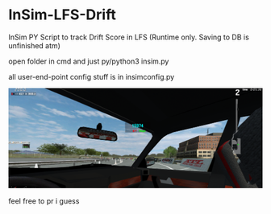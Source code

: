 # InSim-LFS-Drift
InSim PY Script to track Drift Score in LFS (Runtime only. Saving to DB is unfinished atm)

open folder in cmd and just py/python3 insim.py

all user-end-point config stuff is in insimconfig.py

![ingame look](https://github.com/0x098/InSim-LFS-Drift/blob/main/img/ingame.png)

feel free to pr i guess
